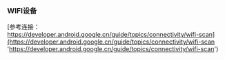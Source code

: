 ### WIFI设备


[参考连接：https://developer.android.google.cn/guide/topics/connectivity/wifi-scan](https://developer.android.google.cn/guide/topics/connectivity/wifi-scan 'https://developer.android.google.cn/guide/topics/connectivity/wifi-scan')